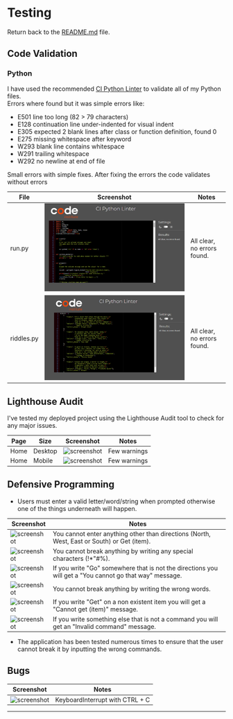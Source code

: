# Testing

Return back to the [README.md](README.md) file.

## Code Validation
### Python

I have used the recommended [CI Python Linter](https://pep8ci.herokuapp.com) to validate all of my Python files.<br>
Errors where found but it was simple errors like:<br>
- E501 line too long (82 > 79 characters)
- E128 continuation line under-indented for visual indent
- E305 expected 2 blank lines after class or function definition, found 0
- E275 missing whitespace after keyword
- W293 blank line contains whitespace
- W291 trailing whitespace
- W292 no newline at end of file

Small errors with simple fixes.
After fixing the errors the code validates without errors

| File | Screenshot | Notes |
| --- | --- | --- |
| run.py | ![screenshot](docs/validation_clear.png) | All clear, no errors found. |
| riddles.py | ![screenshot](docs/validation_clear_riddles.png) | All clear, no errors found. |


## Lighthouse Audit


I've tested my deployed project using the Lighthouse Audit tool to check for any major issues.

| Page | Size | Screenshot | Notes |
| --- | --- | --- | --- |
| Home | Desktop | ![screenshot]() | Few warnings |
| Home | Mobile | ![screenshot]() | Few warnings |

## Defensive Programming

- Users must enter a valid letter/word/string when prompted otherwise one of the things underneath will happen.

| Screenshot | Notes |
| --- | --- |
| ![screenshot]() |  You cannot enter anything other than directions (North, West, East or South) or Get (item). |
| ![screenshot]() | You cannot break anything by writing any special characters (!*"#%).|
| ![screenshot]() | If you write "Go" somewhere that is not the directions you will get a "You cannot go that way" message.|
| ![screenshot]() | You cannot break anything by writing the wrong words.|
| ![screenshot]() | If you write "Get" on a non existent item you will get a "Cannot get (item)" message.|
| ![screenshot]() |  If you write something else that is not a command you will get an "Invalid command" message. |

- The application has been tested numerous times to ensure that the user cannot break it by inputting the wrong commands.





## Bugs

| Screenshot | Notes |
| --- | --- |
| ![screenshot]() |  KeyboardInterrupt with CTRL + C |

---
